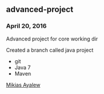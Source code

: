 ## advanced-project

### April 20, 2016

Advanced project for core working dir

Created a branch called java project

* git 
* Java 7
* Maven

[Mikias Ayalew](http://sqasolution.com)
